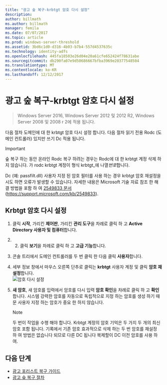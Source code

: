 ```yaml
---
title: "광고 숲 복구-krbtgt 암호 다시 설정"
description: 
author: billmath
ms.author: billmath
manager: femila
ms.date: 07/07/2017
ms.topic: article
ms.prod: windows-server-threshold
ms.assetid: 3bd6c1d0-d316-4b03-b7b4-557d4537635c
ms.technology: identity-adfs
ms.openlocfilehash: 445fa18503e26d04e20a61cfe652424f78631abe
ms.sourcegitcommit: db290fa07e9d50686667bfba3969e20377548504
ms.translationtype: MT
ms.contentlocale: ko-KR
ms.lasthandoff: 12/12/2017
---
```

# <a name="ad-forest-recovery---resetting-the-krbtgt-password"></a>광고 숲 복구-krbtgt 암호 다시 설정 

>Windows Server 2016, Windows Server 2012 및 2012 R2, Windows Server 2008 및 2008 r 2에 적용 됩니다.

 다음 절차 도메인에 대 한 krbtgt 암호 다시 설정 합니다. 다음 절차 읽기 전용 Rodc (도메인 컨트롤러) 있지만 쓰기 Dc 적용 됩니다.  
  
> [!IMPORTANT]
>  숲 복구 하는 동안 온라인 Rodc 복구 하려는 경우는 Rodc에 대 한 krbtgt 계정 삭제 하지 않습니다. 가 rodc krbtgt 계정이 형식 krbtgt_에 나열*번호*합니다.  
>   
>  Dc (예: passfilt.dll) 사용자 지정 된 암호 필터를 사용 하는 경우 krbtgt 암호 재설정을 시도 하면 오류가 발생할 수 있습니다. 자세한 내용은 Microsoft 기술 자료 참조 한 해결 방법을 포함 하 여 [2549833 문서](https://support.microsoft.com/kb/2549833) (https://support.microsoft.com/kb/2549833).  
  
## <a name="to-reset-the-krbtgt-password"></a>Krbtgt 암호 다시 설정  
  
1.  클릭 **시작**, 가리킨 **제어판**, 가리킨 **관리 도구**을 차례로 클릭 하 고 **Active Directory 사용자 및 컴퓨터**합니다.  
2.  2.  클릭 **보기**을 차례로 클릭 하 고 **고급 기능**합니다.  
3.  콘솔 트리에서 도메인 컨트롤러를 두 번 클릭 한 다음 클릭 **사용자**합니다.  
4.  세부 정보 창에서 마우스 오른쪽 단추로 클릭는 **krbtgt** 사용자 계정 및 클릭 **암호 재설정**합니다.  
![암호 다시 설정](media/AD-Forest-Recovery-Resetting-the-krbtgt-password/resetpass1.png)
5.  **새 암호**, 새 암호를 입력에서 암호를 다시 입력 **암호 확인**을 차례로 클릭 하 고 **확인**합니다. 시스템 강력한 암호를 자동으로 독립적으로 지정 하는 암호를 생성 하기 때문 사용자 지정 하는 암호가 중요 한 하지 않습니다.  
  
    > [!NOTE]
    >  두 번이 작업을 수행 해야 합니다. Krbtgt 계정의 암호 기억은 두 가지 두 개의 최신 암호 포함 됩니다. 기록에서 기존 암호 효과적으로 삭제 하는 두 번 암호를 재설정 하 여 방법은 없습니다 되므로 다른 DC 됩니다 복제할이 DC 이전 암호를 사용 하 여.  
 
## <a name="next-steps"></a>다음 단계

- [광고 포리스트 복구 가이드](AD-Forest-Recovery-Guide.md)
- [광고 숲 복구 절차](AD-Forest-Recovery-Procedures.md) 
  
